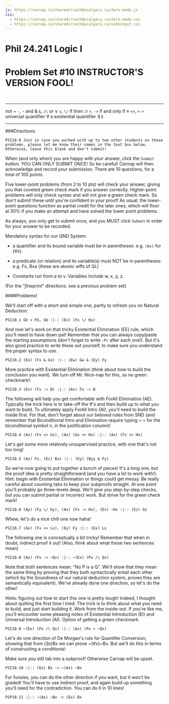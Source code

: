 ```yaml
---
js: https://carnap.io/shared/rzach@ucalgary.ca/dark-mode.js
css: 
  - https://carnap.io/shared/rzach@ucalgary.ca/dark-mode.css
  - https://carnap.io/shared/rzach@ucalgary.ca/wideinput.css
---
```


# Phil 24.241 Logic I
# Problem Set \#10 INSTRUCTOR'S VERSION FOOL! 

<br />

<!---

instructor's version! autochecking on for everything! 

1+1+14+1+14+13+14+20+6+16 = 100.

2+2+14+2+14+10+14+20+6+16 = 100.

This is problem set 10 for MIT Fall 2022 Logic I, 24.241. Five of the problems come from Jtapp 303 Winter 2019 PS 10. Other five come from Zach PS7, modified for LogicBookSD system (so not allowed to ever post solutions to these!)

Description for students: Problem Set 10! Natural Deduction for Quantifier Logic (System QND). Due Saturday, November 19th by 7pm Eastern. 

Comments to self can be entered with [blah blah]:: or [](blah blah). Former needs an empty space before the line! 

-->

------------------------- -----------------------------
not ~                     `-`, `~`
and &                       `&`, `/\`
or $\lor$                       `v`, `\/`
if then $\supset$                  `>`, `->`
if and only if ≡           `<>`, `<->`
universal quantifier ∀    `A`
existential quantifier ∃  `E` 
------------------------- -----------------------------


###Directions:

```{.QualitativeProblem .ShortAnswer points=0}
PSI10.0 Just in case you worked with up to two other students on these problems, please let me know their names in the text box below. Otherwise, leave this blank and don't submit! 
```

When (and only when) you are happy with your answer, click the `Submit`
button. YOU CAN ONLY SUBMIT ONCE! So be careful! *Carnap* will then acknowledge and record your submission. There are 10 questions, for a total of 100 points. 

Five lower-point problems (from 2 to 10 pts) will check your answer, giving you that coveted green check mark if you answer correctly. Higher-point problems will only check syntax and will not give a green check mark. So don't submit these until you're confident in your proof! As usual, the lower-point questions function as partial credit for the later ones, which will floor at 50% if you make an attempt and have solved the lower point problems.  

As always, you only get to submit once, and you MUST click `Submit` in order for your answer to be recorded. 

Mandatory syntax for our QND System:

- a quantifier and its bound variable must be in parentheses: e.g. `(Ax)` for (∀x). 

- a predicate (or relation) and its variable(s) must NOT be in parentheses: e.g. Fx, Bxa (these are atomic wffs of QL)

- Constants run from a to v. Variables include w, x, y, z. 

(For the "*fineprint*" directions, see a previous problem set)

####Problems! 

We'll start off with a short and simple one, partly to refresh you on Natural Deduction: 

[from JTapp PS10.1a, Winter 2019 ]::

~~~{.ProofChecker .LogicBookPD options="tabindent guides fonts resize render" points=2} 
PSI10.1 Gb > Fb, Gb :|-: (Ex) (Fx \/ Hx)
~~~

And now let's work on that tricky Existential Elimination (EE) rule, which you'll need to have down pat! Remember that you can always copy/paste the starting assumptions (don't forget to write `:Pr` after each one!). But it's also good practice to write these out yourself, to make sure you understand the proper syntax to use. 

[from JTapp PS10.1b, Winter 2019 ]::

~~~{.ProofChecker .LogicBookPD options="tabindent guides fonts resize render" points=2} 
PSI10.2 (Ex) (Fx & Gx) :|-: (Ew) Gw & (Ey) Fy
~~~

More practice with Existential Elimination (think about how to build the conclusion you want). We turn off Mr. Nice-nap for this, so no green checkmark!: 


[zach PSL7.2 ]::

~~~{.ProofChecker .LogicBookPD options="tabindent guides fonts resize render exam" points=14} 
PSI10.3 (Ex) (Fx -> B) :|-: (Ax) Fx -> B
~~~

The following will help you get comfortable with ForAll Elimination (AE). Typically the trick here is to take-off the ∀'s and then build up to what you want to build. To ultimately apply ForAll Intro (AI), you'll need to build the inside first. For that, don't forget about our beloved rules from SND (and remember that Biconditional Intro and Elimination require typing `<->` for the biconditional symbol $\equiv$, in the justification column)! 

[from JTapp PS10.1c, Winter 2019 ]::

~~~{.ProofChecker .LogicBookPD options="tabindent guides fonts resize render" points=2} 
PSI10.4 (Ax) (Fx <> Gx), (Ax) (Gx <> Hx) :|-: (Ax) (Fx <> Hx)
~~~

Let's get some more relatively unsupervised practice, with one that's not too long!

[from JTapp PS10.1d, Winter 2019 ]::

~~~{.ProofChecker .LogicBookPD options="tabindent guides fonts resize render exam" points=14} 
PSI10.5 (Ax) Fx, (Ez) Bzz :|-: (Ey) (Byy & Fy)
~~~

So we're now going to put together a bunch of pieces! It's a long one, but the proof idea is pretty straightforward (and you have a lot to work with!). Hint: begin with Existential Elimination or things could get messy. Be really careful about counting tabs to keep your subproofs straight. At one point you'll probably go three-levels deep. We'll give you step-by-step checks, but you can submit partial or incorrect work. But strive for the green check mark! 

[zach PSL7.1 ]::

~~~{.ProofChecker .LogicBookPD options="tabindent guides fonts resize render exam" points=10} 
PSI10.6 (Ay) (Fy \/ Gy), (Ax) (Fx -> Hx), (Ex) ~Hx :|-: (Ez) Gz
~~~


Whew, let's do a nice chill one now haha! 

[from JTapp PS10.1e, Winter 2019 ]::

~~~{.ProofChecker .LogicBookPD options="tabindent guides fonts resize render exam" points=14} 
PSI10.7 (Ax) (Fx <> Lx), (Ey) Fy :|-: (Ex) Lx
~~~

The following one is conceptually a bit tricky! Remember that when in doubt, indirect proof it out! (Also, think about what these two sentences mean)

[zach PSL7.3]::

~~~{.ProofChecker .LogicBookPD options="tabindent guides fonts resize render exam" points=20} 
PSI10.8 (Ax) (Px -> ~Qx) :|-: ~(Ex) (Px /\ Qx)
~~~

Note that both sentences mean: "No P is a Q". We'll show that they mean the same thing by proving that they both syntactically entail each other (which by the Soundness of our natural deduction system, proves they are semantically equivalent). We've already done one direction, so let's do the other! 

Hints: figuring out how to start this one is pretty tough! Indeed, I thought about quitting the first time I tried. The trick is to think about what you need to build, and just start building it. Work from the inside-out. If you're like me, you'll encounter some pleasing notes of Existential Introduction (EI) and Universal Introduction (AI). Option of getting a green checkmark


[zach PSL7.4 ]::

~~~{.ProofChecker .LogicBookPD options="tabindent guides fonts resize render exam" points=6} 
PSI10.9 ~(Ex) (Px /\ Qx) :|-: (Ax) (Px > ~Qx)
~~~

Let's do one direction of De Morgan's rule for Quantifer Conversion, showing that from (∃x)Bx we can prove ~(∀x)~Bx. But we'll do this in terms of constructing a conditional: 

Make sure you still tab into a subproof! Otherwise Carnap will be upset. 


[zach PSL7.5 ]::

~~~{.ProofChecker .LogicBookPD options="tabindent guides fonts resize render exam" points=16} 
PSI10.10 :|-: (Ex) Bx -> ~(Ax) ~Bx
~~~

For funsies, you can do the other direction if you want, but it won't be graded! You'll have to use indirect proof, and again build up something you'll need for the contradiction. You can do it in 10 lines! 

~~~{.ProofChecker .LogicBookPD options="tabindent guides fonts resize render" submission="none"} 
PSP10.11 :|-: ~(Ax) ~Bx -> (Ex) Bx
~~~

[zach PSL7.6 ]::



